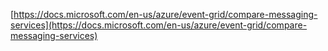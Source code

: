 
[https://docs.microsoft.com/en-us/azure/event-grid/compare-messaging-services](https://docs.microsoft.com/en-us/azure/event-grid/compare-messaging-services)
